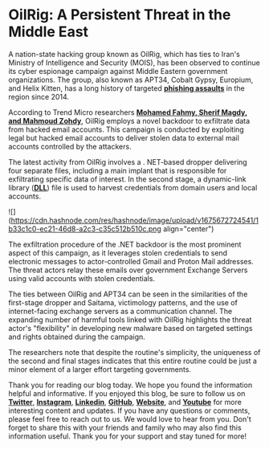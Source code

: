 # OilRig: A Persistent Threat in the Middle East

A nation-state hacking group known as OilRig, which has ties to Iran's Ministry of Intelligence and Security (MOIS), has been observed to continue its cyber espionage campaign against Middle Eastern government organizations. The group, also known as APT34, Cobalt Gypsy, Europium, and Helix Kitten, has a long history of targeted [**phishing assaults**](https://cyware.com/blog/apt34-the-helix-kitten-cybercriminal-group-loves-to-meow-middle-eastern-and-international-organizations-48ae) in the region since 2014.

According to Trend Micro researchers [**Mohamed Fahmy, Sherif Magdy, and Mahmoud Zohdy**](https://www.trendmicro.com/en_us/research/23/b/new-apt34-malware-targets-the-middle-east.html), OilRig employs a novel backdoor to exfiltrate data from hacked email accounts. This campaign is conducted by exploiting legal but hacked email accounts to deliver stolen data to external mail accounts controlled by the attackers.

The latest activity from OilRig involves a . NET-based dropper delivering four separate files, including a main implant that is responsible for exfiltrating specific data of interest. In the second stage, a dynamic-link library ([**DLL**](https://learn.microsoft.com/en-us/windows/win32/dlls/dynamic-link-libraries)) file is used to harvest credentials from domain users and local accounts.

![](https://cdn.hashnode.com/res/hashnode/image/upload/v1675672724541/1b33c1c0-ec21-46d8-a2c3-c35c512b510c.png align="center")

The exfiltration procedure of the .NET backdoor is the most prominent aspect of this campaign, as it leverages stolen credentials to send electronic messages to actor-controlled Gmail and Proton Mail addresses. The threat actors relay these emails over government Exchange Servers using valid accounts with stolen credentials.

The ties between OilRig and APT34 can be seen in the similarities of the first-stage dropper and Saitama, victimology patterns, and the use of internet-facing exchange servers as a communication channel. The expanding number of harmful tools linked with OilRig highlights the threat actor's "flexibility" in developing new malware based on targeted settings and rights obtained during the campaign.

The researchers note that despite the routine's simplicity, the uniqueness of the second and final stages indicates that this entire routine could be just a minor element of a larger effort targeting governments.

Thank you for reading our blog today. We hope you found the information helpful and informative. If you enjoyed this blog, be sure to follow us on [**Twitter**](https://twitter.com/areyysharma), [**Instagram**](https://www.instagram.com/official_cyber_hub/), [**Linkedin**](https://www.linkedin.com/in/technical-human/), [**GitHub**](https://github.com/pushkarsharma23), [**Website**](https://officialcyberhub.wixsite.com/cyberhub), and [**Youtube**](https://www.youtube.com/@OfficialCyberHub) for more interesting content and updates. If you have any questions or comments, please feel free to reach out to us. We would love to hear from you. Don't forget to share this with your friends and family who may also find this information useful. Thank you for your support and stay tuned for more!